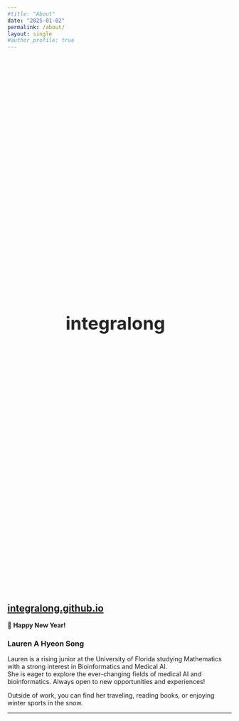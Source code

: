 ```yaml
---
#title: "About"
date: "2025-01-02"
permalink: /about/
layout: single
#author_profile: true
---
```


<div class="animation-container">
  <span class="integralong">integralong</span>
  <span class="integral">ong</span>
  <span class="song">song</span>
</div>

<style>
.animation-container {
  display: flex;
  justify-content: center;
  align-items: center;
  height: 30vh;
  font-size: 2.5rem;
  font-weight: bold;
  position: relative;
  overflow: hidden;
}

/* ----- 1. integralong 직선으로 왼쪽으로 페이드아웃 ----- */
.integralong {
  position: absolute;
  opacity: 1;
  animation: fadeOutLeft 2s ease-out forwards;
}

/* ----- 2. ∫ong이 직선으로 나타남 ----- */
.integral {
  position: absolute;
  opacity: 0;
  animation: slideInRight 2s 2s ease-out forwards;
}

/* ----- 3. ∫이 꿈틀거리면서 s로 변형 ----- */
.integral::before {
  content: '∫';
  display: inline-block;
  animation: morphToS 2s 4s ease-out forwards;
}

/* ----- 4. song이 출렁거리며 강조 ----- */
.song {
  position: absolute;
  opacity: 0;
  animation: fadeIn 2s 6s ease-out forwards, waveBounce 1.5s 8s infinite ease-in-out;
}

/* ----- 애니메이션 정의 ----- */

/* fadeOutLeft: 직선으로 왼쪽으로 페이드 아웃 */
@keyframes fadeOutLeft {
  0% {
    opacity: 1;
    transform: translateX(0);
  }
  100% {
    opacity: 0;
    transform: translateX(-100%);
  }
}

/* slideInRight: 직선으로 오른쪽에서 등장 */
@keyframes slideInRight {
  0% {
    opacity: 0;
    transform: translateX(100%);
  }
  100% {
    opacity: 1;
    transform: translateX(0);
  }
}

/* morphToS: ∫ → s로 부드럽게 변형 */
@keyframes morphToS {
  0% {
    content: '∫';
    transform: rotate(0deg);
  }
  50% {
    content: '∫';
    transform: rotate(180deg);
  }
  100% {
    content: 's';
    transform: rotate(360deg);
  }
}

/* fadeIn: song이 자연스럽게 등장 */
@keyframes fadeIn {
  0% {
    opacity: 0;
    transform: translateY(20px);
  }
  100% {
    opacity: 1;
    transform: translateY(0);
  }
}

/* waveBounce: song이 물결처럼 출렁출렁 강조 */
@keyframes waveBounce {
  0%, 100% {
    transform: translateY(0);
  }
  50% {
    transform: translateY(-5px);
  }
}

</style>


## [integralong.github.io](https://integralong.github.io)

🎉 **Happy New Year!**  

### Lauren A Hyeon Song  
Lauren is a rising junior at the University of Florida studying Mathematics with a strong interest in Bioinformatics and Medical AI.  
She is eager to explore the ever-changing fields of medical AI and bioinformatics. Always open to new opportunities and experiences!  

Outside of work, you can find her traveling, reading books, or enjoying winter sports in the snow.  

---



